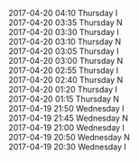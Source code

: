 2017-04-20 04:10 Thursday  I  
2017-04-20 03:35 Thursday  N  
2017-04-20 03:30 Thursday  I  
2017-04-20 03:10 Thursday  N  
2017-04-20 03:05 Thursday  I  
2017-04-20 03:00 Thursday  N  
2017-04-20 02:55 Thursday  I  
2017-04-20 02:40 Thursday  N  
2017-04-20 01:20 Thursday  I  
2017-04-20 01:15 Thursday  N  
2017-04-19 21:50 Wednesday  I  
2017-04-19 21:45 Wednesday  N  
2017-04-19 21:00 Wednesday  I  
2017-04-19 20:50 Wednesday  N  
2017-04-19 20:30 Wednesday  I  
